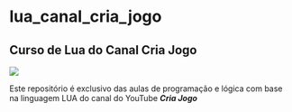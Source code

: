# lua_canal_cria_jogo
 ## Curso de Lua do Canal Cria Jogo
 
 
 
 

<a href="https://www.youtube.com/channel/UC6BJ2X5Vr6h5TdT7tNY7iAA" target="_blank"><img src="https://img.shields.io/badge/YouTube-FF0000?style=for-the-badge&logo=youtube&logoColor=white"></a>


Este repositório é exclusivo das aulas de programação e lógica com base na linguagem LUA do canal do YouTube ***Cria Jogo***
